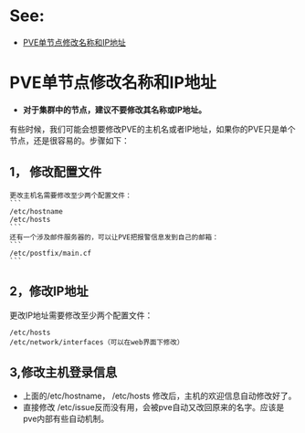 # See:
- [PVE单节点修改名称和IP地址](https://cloud.tencent.com/developer/article/2007992)

# PVE单节点修改名称和IP地址
- **对于集群中的节点，建议不要修改其名称或IP地址。**

有些时候，我们可能会想要修改PVE的主机名或者IP地址，如果你的PVE只是单个节点，还是很容易的。步骤如下：

## 1，   修改配置文件
    更改主机名需要修改至少两个配置文件：
    ```
    /etc/hostname
    /etc/hosts
    ```
    还有一个涉及邮件服务器的，可以让PVE把报警信息发到自己的邮箱：
    ```
    /etc/postfix/main.cf
    ```
## 2，修改IP地址
更改IP地址需要修改至少两个配置文件：
```
/etc/hosts
/etc/network/interfaces（可以在web界面下修改）
```
## 3,修改主机登录信息
- 上面的/etc/hostname，  /etc/hosts 修改后，主机的欢迎信息自动修改好了。
- 直接修改 /etc/issue反而没有用，会被pve自动又改回原来的名字。应该是pve内部有些自动机制。
